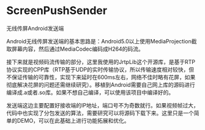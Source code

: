 # ScreenPushSender
无线传屏Android发送端

Android无线传屏发送端的基本思路是：Android5.0以上使用MediaProjection截取屏幕内容，然后通过MediaCodec编码成H264的码流。

接下来就是视频码流传输的部分，这里我使用的JrtpLib这个开源库，是基于RTP协议实现的CPP库（RTP基于UDP的实时传输协议，所以传输速度相对较快，但不保证传输的可靠性，实现下来延时在600ms左右，网络不佳时略有花屏，如果彻底解决花屏的问题还需继续研究）。移植到Android需要自己网上库的源码进行编译成.a或者.so库。如果不想自己编译，可以使用该项目中编译好的。

发送端这边主要配置好接收端的IP地址，端口号不为奇数就行。如果视频帧过大，代码中也实现了分包发送的算法，需要研究可以将源码下载下来。这里只是一个简单的DEMO，可以在此基础上进行功能拓展和优化。
